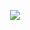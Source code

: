 <p align = "center" >
    <img src = "https://github.com/Neotoxic-off/Neotoxic-off/raw/master/img/look.png">
</p>
